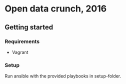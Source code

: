 # Open data crunch, 2016

## Getting started

### Requirements

* Vagrant

### Setup

Run ansible with the provided playbooks in setup-folder.
